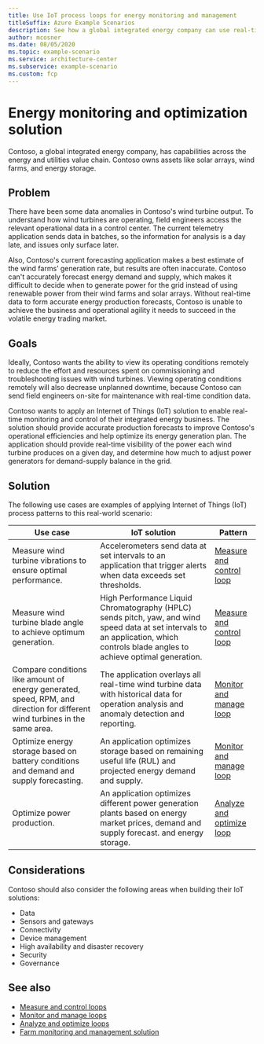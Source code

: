 ```yaml
---
title: Use IoT process loops for energy monitoring and management
titleSuffix: Azure Example Scenarios
description: See how a global integrated energy company can use real-time data and IoT process loops to design a monitoring and management solution.
author: mcosner
ms.date: 08/05/2020
ms.topic: example-scenario
ms.service: architecture-center
ms.subservice: example-scenario
ms.custom: fcp
---
```


# Energy monitoring and optimization solution

Contoso, a global integrated energy company, has capabilities across the energy and utilities value chain. Contoso owns assets like solar arrays, wind farms, and energy storage.

## Problem

There have been some data anomalies in Contoso's wind turbine output. To understand how wind turbines are operating, field engineers access the relevant operational data in a control center. The current telemetry application sends data in batches, so the information for analysis is a day late, and issues only surface later.

Also, Contoso's current forecasting application makes a best estimate of the wind farms’ generation rate, but results are often inaccurate. Contoso can't accurately forecast energy demand and supply, which makes it difficult to decide when to generate power for the grid instead of using renewable power from their wind farms and solar arrays. Without real-time data to form accurate energy production forecasts, Contoso is unable to achieve the business and operational agility it needs to succeed in the volatile energy trading market.

## Goals

Ideally, Contoso wants the ability to view its operating conditions remotely to reduce the effort and resources spent on commissioning and troubleshooting issues with wind turbines. Viewing operating conditions remotely will also decrease unplanned downtime, because Contoso can send field engineers on-site for maintenance with real-time condition data.

Contoso wants to apply an Internet of Things (IoT) solution to enable real-time monitoring and control of their integrated energy business. The solution should provide accurate production forecasts to improve Contoso's operational efficiencies and help optimize its energy generation plan. The application should provide real-time visibility of the power each wind turbine produces on a given day, and determine how much to adjust power generators for demand-supply balance in the grid.

## Solution

The following use cases are examples of applying Internet of Things (IoT) process patterns to this real-world scenario:

Use case|IoT solution|Pattern|
---|---|---|
Measure wind turbine vibrations to ensure optimal performance.|Accelerometers send data at set intervals to an application that trigger alerts when data exceeds set thresholds.|[Measure and control loop](measure-and-control-loop.md)|
Measure wind turbine blade angle to achieve optimum generation.|High Performance Liquid Chromatography (HPLC) sends pitch, yaw, and wind speed data at set intervals to an application, which controls blade angles to achieve optimal generation.|[Measure and control loop](measure-and-control-loop.md)|
Compare conditions like amount of energy generated, speed, RPM, and direction for different wind turbines in the same area.|The application overlays all real-time wind turbine data with historical data for operation analysis and anomaly detection and reporting.|[Monitor and manage loop](monitor-and-manage-loop.md)|
Optimize energy storage based on battery conditions and demand and supply forecasting.|An application optimizes storage based on remaining useful life (RUL) and projected energy demand and supply.|[Monitor and manage loop](monitor-and-manage-loop.md)|
Optimize power production.|An application optimizes different power generation plants based on energy market prices, demand and supply forecast. and energy storage.|[Analyze and optimize loop](analyze-and-optimize-loop.md)|

## Considerations

Contoso should also consider the following areas when building their IoT solutions:
- Data
- Sensors and gateways
- Connectivity
- Device management
- High availability and disaster recovery
- Security
- Governance

## See also
- [Measure and control loops](measure-and-control-loop.md)
- [Monitor and manage loops](monitor-and-manage-loop.md)
- [Analyze and optimize loops](analyze-and-optimize-loop.md)
- [Farm monitoring and management solution](strawberry-farm-example.md)
